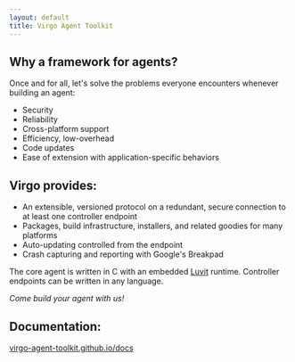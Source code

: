 ```yaml
---
layout: default
title: Virgo Agent Toolkit
---
```


## Why a framework for agents?

Once and for all, let's solve the problems everyone encounters whenever building an agent:

- Security
- Reliability
- Cross-platform support
- Efficiency, low-overhead
- Code updates
- Ease of extension with application-specific behaviors

## Virgo provides:

- An extensible, versioned protocol on a redundant, secure connection to at least one controller endpoint
- Packages, build infrastructure, installers, and related goodies for many platforms
- Auto-updating controlled from the endpoint
- Crash capturing and reporting with Google's Breakpad

The core agent is written in C with an embedded [Luvit](http://luvit.io/) runtime. Controller endpoints can be written in any language.

*Come build your agent with us!*


## Documentation:

[virgo-agent-toolkit.github.io/docs](http://virgo-agent-toolkit.github.io/docs/)
